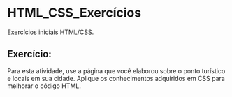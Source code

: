 # HTML_CSS_Exercícios

Exercícios iniciais HTML/CSS.

## Exercício: 
Para esta atividade, use a página que você elaborou sobre o ponto turístico e locais em sua cidade. Aplique os conhecimentos adquiridos em CSS para melhorar o código HTML.